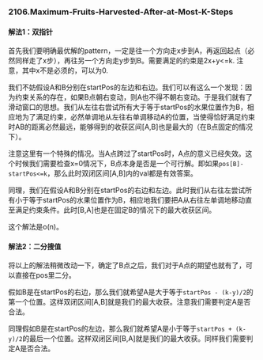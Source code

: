 ### 2106.Maximum-Fruits-Harvested-After-at-Most-K-Steps

#### 解法1：双指针
首先我们要明确最优解的pattern，一定是往一个方向走x步到A，再返回起点（必然同样走了x步），再往另一个方向走y步到B。需要满足的约束是2x+y<=k. 注意，其中x不是必须的，可以为0.

我们不妨假设A和B分别在startPos的左边和右边。我们可以有这么一个发现：因为约束关系的存在，如果B点朝右变动，则A也不得不朝右变动。于是我们就有了滑动窗口的思想。我们从左往右尝试所有大于等于startPos的水果位置作为B，相应地为了满足约束，必然单调地从左往右单调移动A的位置，当使得恰好满足约束时AB的距离必然最远，能够得到的收获区间[A,B]也是最大的（在B点固定的情况下）。

注意这里有一个特殊的情况。当A点跨过了startPos时，A点的意义已经失效。这个时候我们需要检查x=0情况下，B点本身是否是一个可行解。即如果```pos[B]-startPos<=k```，那么此时双闭区间[A,B]内的val都是有效答案。

同理，我们在假设A和B分别在startPos的右边和左边。此时我们从右往左尝试所有小于等于startPos的水果位置作为B，相应地我们要把A从右往左单调地移动直至满足约束条件。此时[B,A]也是在固定B的情况下的最大收获区间。

这个解法是o(n)。

#### 解法2：二分搜值
将以上的解法稍微改动一下，确定了B点之后，我们对于A点的期望也就有了，可以直接在pos里二分。

假如B是在startPos的右边，那么我们就希望A是大于等于```startPos - (k-y)/2```的第一个位置。这样双闭区间[A,B]就是我们的最大收获。注意我们需要判定A是否合法。

同理假如B是在startPos的左边，那么我们就希望A是小于等于```startPos + (k-y)/2```的最后一个位置。这样双闭区间[B,A]就是我们的最大收获。同样我们需要判定A是否合法。
